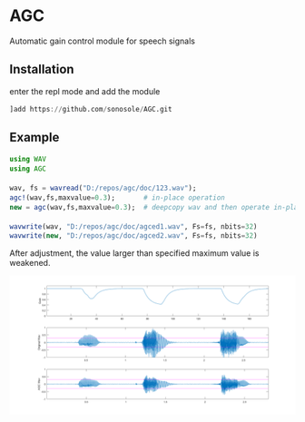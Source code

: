 # AGC
 Automatic gain control module for speech signals

## Installation
enter the repl mode and add the module
```julia
]add https://github.com/sonosole/AGC.git
```

## Example

```julia
using WAV
using AGC

wav, fs = wavread("D:/repos/agc/doc/123.wav");
agc!(wav,fs,maxvalue=0.3);       # in-place operation
new = agc(wav,fs,maxvalue=0.3);  # deepcopy wav and then operate in-place

wavwrite(wav, "D:/repos/agc/doc/agced1.wav", Fs=fs, nbits=32)
wavwrite(new, "D:/repos/agc/doc/agced2.wav", Fs=fs, nbits=32)
```

After adjustment, the value larger than specified maximum value is weakened.

![agced](/doc/agced-wav.png)

